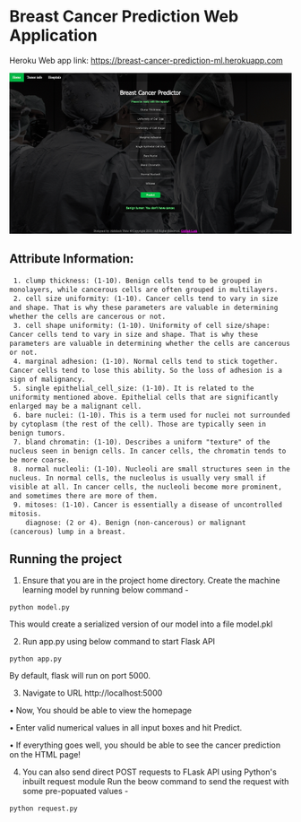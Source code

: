 # Breast Cancer Prediction Web Application
Heroku Web app link: https://breast-cancer-prediction-ml.herokuapp.com

![](/static/screenshot.png)

## Attribute Information:
```
 1. clump thickness: (1-10). Benign cells tend to be grouped in monolayers, while cancerous cells are often grouped in multilayers.
 2. cell size uniformity: (1-10). Cancer cells tend to vary in size and shape. That is why these parameters are valuable in determining whether the cells are cancerous or not.
 3. cell shape uniformity: (1-10). Uniformity of cell size/shape: Cancer cells tend to vary in size and shape. That is why these parameters are valuable in determining whether the cells are cancerous or not.
 4. marginal adhesion: (1-10). Normal cells tend to stick together. Cancer cells tend to lose this ability. So the loss of adhesion is a sign of malignancy.
 5. single epithelial_cell_size: (1-10). It is related to the uniformity mentioned above. Epithelial cells that are significantly enlarged may be a malignant cell.
 6. bare nuclei: (1-10). This is a term used for nuclei not surrounded by cytoplasm (the rest of the cell). Those are typically seen in benign tumors.
 7. bland chromatin: (1-10). Describes a uniform "texture" of the nucleus seen in benign cells. In cancer cells, the chromatin tends to be more coarse.
 8. normal nucleoli: (1-10). Nucleoli are small structures seen in the nucleus. In normal cells, the nucleolus is usually very small if visible at all. In cancer cells, the nucleoli become more prominent, and sometimes there are more of them.
 9. mitoses: (1-10). Cancer is essentially a disease of uncontrolled mitosis.
    diagnose: (2 or 4). Benign (non-cancerous) or malignant (cancerous) lump in a breast.
```

## Running the project
1. Ensure that you are in the project home directory. Create the machine learning model by running below command -
```
python model.py
```
This would create a serialized version of our model into a file model.pkl

2. Run app.py using below command to start Flask API
```
python app.py
```
By default, flask will run on port 5000.

3. Navigate to URL http://localhost:5000

• Now, You should be able to view the homepage

• Enter valid numerical values in all input boxes and hit Predict.

• If everything goes well, you should  be able to see the cancer prediction on the HTML page!

4. You can also send direct POST requests to FLask API using Python's inbuilt request module
Run the beow command to send the request with some pre-popuated values -
```
python request.py
```
